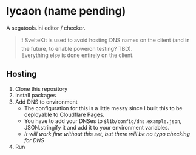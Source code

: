 # lycaon (name pending)

A segatools.ini editor / checker.

> :exclamation: SvelteKit is used to avoid hosting DNS names on the client (and in the future, to enable poweron testing? TBD).<br>
> Everything else is done entirely on the client.

## Hosting

1. Clone this repository
2. Install packages
3. Add DNS to environment
    - The configuration for this is a little messy since I built this to be deployable to Cloudflare Pages.
    - You have to add your DNSes to `$lib/config/dns.example.json`, JSON.stringify it and add it to your environment variables.
    - *It will work fine without this set, but there will be no typo checking for DNS*
4. Run